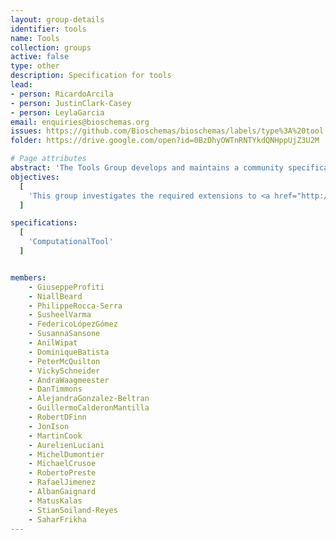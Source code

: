 ```yaml
---
layout: group-details
identifier: tools
name: Tools
collection: groups
active: false
type: other
description: Specification for tools
lead: 
- person: RicardoArcila
- person: JustinClark-Casey
- person: LeylaGarcia
email: enquiries@bioschemas.org
issues: https://github.com/Bioschemas/bioschemas/labels/type%3A%20tool
folder: https://drive.google.com/open?id=0BzDhyOWTnRNTYkdQNHppUjZ3U2M

# Page attributes
abstract: 'The Tools Group develops and maintains a community specification for describing life science tools.'
objectives:
  [
    'This group investigates the required extensions to <a href="http://schema.org">schema.org</a> to support such use case.'
  ]

specifications:
  [
    'ComputationalTool'
  ]


members:
    - GiuseppeProfiti
    - NiallBeard
    - PhilippeRocca-Serra
    - SusheelVarma
    - FedericoLópezGómez
    - SusannaSansone
    - AnilWipat
    - DominiqueBatista
    - PeterMcQuilton
    - VickySchneider
    - AndraWaagmeester
    - DanTimmons
    - AlejandraGonzalez-Beltran
    - GuillermoCalderonMantilla
    - RobertDFinn
    - JonIson
    - MartinCook
    - AurelienLuciani
    - MichelDumontier
    - MichaelCrusoe
    - RobertoPreste
    - RafaelJimenez
    - AlbanGaignard
    - MatusKalas
    - StianSoiland-Reyes
    - SaharFrikha
---
```

